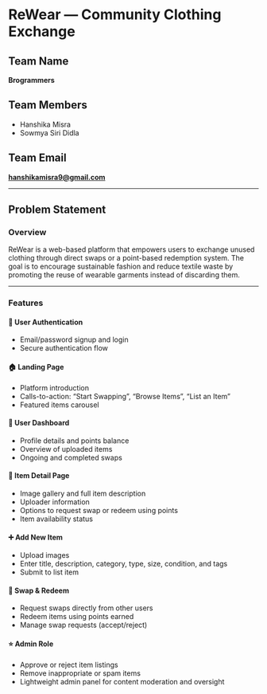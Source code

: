 # ReWear — Community Clothing Exchange

## Team Name
**Brogrammers**
## Team Members
- Hanshika Misra
- Sowmya Siri Didla

## Team Email
**hanshikamisra9@gmail.com**

---

## Problem Statement

### Overview
ReWear is a web-based platform that empowers users to exchange unused clothing through direct swaps or a point-based redemption system. The goal is to encourage sustainable fashion and reduce textile waste by promoting the reuse of wearable garments instead of discarding them.

---

### Features

#### 🔑 User Authentication
- Email/password signup and login
- Secure authentication flow

#### 🏠 Landing Page
- Platform introduction
- Calls-to-action: “Start Swapping”, “Browse Items”, “List an Item”
- Featured items carousel

#### 👤 User Dashboard
- Profile details and points balance
- Overview of uploaded items
- Ongoing and completed swaps

#### 👕 Item Detail Page
- Image gallery and full item description
- Uploader information
- Options to request swap or redeem using points
- Item availability status

#### ➕ Add New Item
- Upload images
- Enter title, description, category, type, size, condition, and tags
- Submit to list item

#### 🔄 Swap & Redeem
- Request swaps directly from other users
- Redeem items using points earned
- Manage swap requests (accept/reject)

#### ⭐ Admin Role
- Approve or reject item listings
- Remove inappropriate or spam items
- Lightweight admin panel for content moderation and oversight
